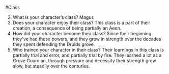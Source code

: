 #Class

2. What is your character’s class? Magus
2. Does your character enjoy their class? This class is a part of their creation, a consequence of being partially an Aeon.
3. How did your character become their class? Since their beginning they've had these powers, and they grew in strength over the decades they spent defending the Druids grove. 
4. Who trained your character in their class? Their learnings in this class is partially trial and error, and partially trial by fire. They learned a lot as a Grove Guardian, through pressure and necessity their strength grew slow, but steadily over the centuries. 



